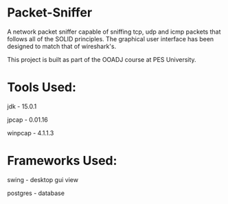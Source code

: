 # Packet-Sniffer

A network packet sniffer capable of sniffing tcp, udp and icmp packets that follows all of the SOLID principles.
The graphical user interface has been designed to match that of wireshark's.

This project is built as part of the OOADJ course at PES University.

# Tools Used:

jdk - 15.0.1

jpcap - 0.01.16

winpcap - 4.1.1.3

# Frameworks Used:

swing - desktop gui view

postgres - database





